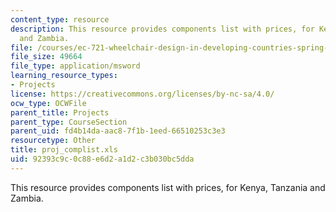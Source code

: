 ```yaml
---
content_type: resource
description: This resource provides components list with prices, for Kenya, Tanzania
  and Zambia.
file: /courses/ec-721-wheelchair-design-in-developing-countries-spring-2009/92393c9c0c88e6d2a1d2c3b030bc5dda_proj_complist.xls
file_size: 49664
file_type: application/msword
learning_resource_types:
- Projects
license: https://creativecommons.org/licenses/by-nc-sa/4.0/
ocw_type: OCWFile
parent_title: Projects
parent_type: CourseSection
parent_uid: fd4b14da-aac8-7f1b-1eed-66510253c3e3
resourcetype: Other
title: proj_complist.xls
uid: 92393c9c-0c88-e6d2-a1d2-c3b030bc5dda
---
```

This resource provides components list with prices, for Kenya, Tanzania and Zambia.